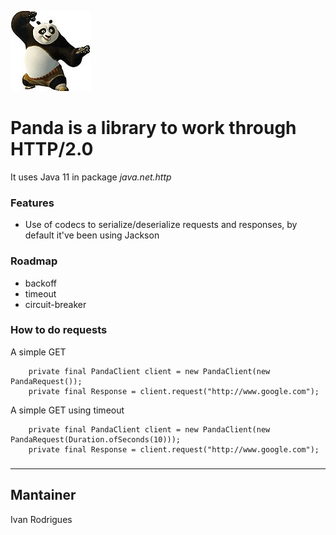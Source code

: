 ![Panda Framework](doc/panda.jpg "Panda framework")

# Panda is a library to work through HTTP/2.0

It uses Java 11 in package _java.net.http_ 

### Features
- Use of codecs to serialize/deserialize requests and responses, by default
it've been using Jackson

### Roadmap
 - backoff
- timeout
- circuit-breaker

### How to do requests
A simple GET
```
    private final PandaClient client = new PandaClient(new PandaRequest());
    private final Response = client.request("http://www.google.com");
```
A simple GET using timeout
```
    private final PandaClient client = new PandaClient(new PandaRequest(Duration.ofSeconds(10)));
    private final Response = client.request("http://www.google.com");
```
### 

---
## Mantainer
Ivan Rodrigues